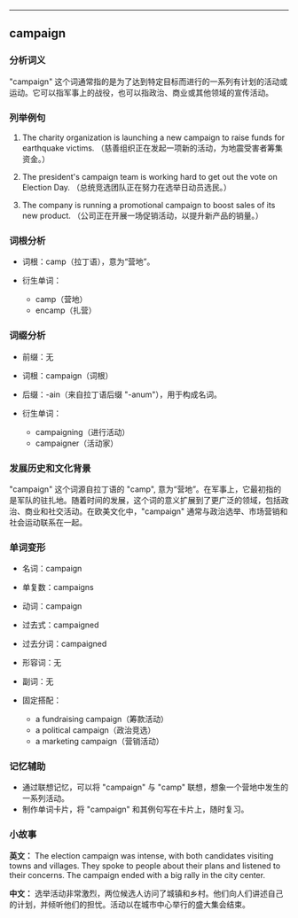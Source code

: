 
---------------
## campaign
### 分析词义
"campaign" 这个词通常指的是为了达到特定目标而进行的一系列有计划的活动或运动。它可以指军事上的战役，也可以指政治、商业或其他领域的宣传活动。

### 列举例句
1. The charity organization is launching a new campaign to raise funds for earthquake victims.
   （慈善组织正在发起一项新的活动，为地震受害者筹集资金。）

2. The president's campaign team is working hard to get out the vote on Election Day.
   （总统竞选团队正在努力在选举日动员选民。）

3. The company is running a promotional campaign to boost sales of its new product.
   （公司正在开展一场促销活动，以提升新产品的销量。）

### 词根分析
- 词根：camp（拉丁语），意为“营地”。

- 衍生单词：
  - camp（营地）
  - encamp（扎营）

### 词缀分析
- 前缀：无
- 词根：campaign（词根）
- 后缀：-ain（来自拉丁语后缀 "-anum"），用于构成名词。

- 衍生单词：
  - campaigning（进行活动）
  - campaigner（活动家）

### 发展历史和文化背景
"campaign" 这个词源自拉丁语的 "camp", 意为“营地”。在军事上，它最初指的是军队的驻扎地。随着时间的发展，这个词的意义扩展到了更广泛的领域，包括政治、商业和社交活动。在欧美文化中，"campaign" 通常与政治选举、市场营销和社会运动联系在一起。

### 单词变形
- 名词：campaign
- 单复数：campaigns
- 动词：campaign
- 过去式：campaigned
- 过去分词：campaigned
- 形容词：无
- 副词：无

- 固定搭配：
  - a fundraising campaign（筹款活动）
  - a political campaign（政治竞选）
  - a marketing campaign（营销活动）

### 记忆辅助
- 通过联想记忆，可以将 "campaign" 与 "camp" 联想，想象一个营地中发生的一系列活动。
- 制作单词卡片，将 "campaign" 和其例句写在卡片上，随时复习。

### 小故事
**英文：**
The election campaign was intense, with both candidates visiting towns and villages. They spoke to people about their plans and listened to their concerns. The campaign ended with a big rally in the city center.

**中文：**
选举活动非常激烈，两位候选人访问了城镇和乡村。他们向人们讲述自己的计划，并倾听他们的担忧。活动以在城市中心举行的盛大集会结束。

